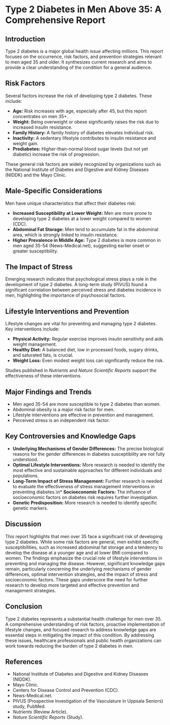 # Type 2 Diabetes in Men Above 35: A Comprehensive Report

## Introduction

Type 2 diabetes is a major global health issue affecting millions. This report focuses on the occurrence, risk factors, and prevention strategies relevant to men aged 35 and older. It synthesizes current research and aims to provide a clear understanding of the condition for a general audience.

## Risk Factors

Several factors increase the risk of developing type 2 diabetes. These include:

*   **Age:** Risk increases with age, especially after 45, but this report concentrates on men 35+.
*   **Weight:** Being overweight or obese significantly raises the risk due to increased insulin resistance.
*   **Family History:** A family history of diabetes elevates individual risk.
*   **Inactivity:** A sedentary lifestyle contributes to insulin resistance and weight gain.
*   **Prediabetes:** Higher-than-normal blood sugar levels (but not yet diabetic) increase the risk of progression.

These general risk factors are widely recognized by organizations such as the National Institute of Diabetes and Digestive and Kidney Diseases (NIDDK) and the Mayo Clinic.

## Male-Specific Considerations

Men have unique characteristics that affect their diabetes risk:

*   **Increased Susceptibility at Lower Weight:** Men are more prone to developing type 2 diabetes at a lower weight compared to women (CDC).
*   **Abdominal Fat Storage:** Men tend to accumulate fat in the abdominal area, which is strongly linked to insulin resistance.
*   **Higher Prevalence in Middle Age:** Type 2 diabetes is more common in men aged 35-54 (News-Medical.net), suggesting earlier onset or greater susceptibility.

## The Impact of Stress

Emerging research indicates that psychological stress plays a role in the development of type 2 diabetes. A long-term study (PIVUS) found a significant correlation between perceived stress and diabetes incidence in men, highlighting the importance of psychosocial factors.

## Lifestyle Interventions and Prevention

Lifestyle changes are vital for preventing and managing type 2 diabetes. Key interventions include:

*   **Physical Activity:** Regular exercise improves insulin sensitivity and aids weight management.
*   **Healthy Diet:** A balanced diet, low in processed foods, sugary drinks, and saturated fats, is crucial.
*   **Weight Loss:** Even modest weight loss can significantly reduce the risk.

Studies published in *Nutrients* and *Nature Scientific Reports* support the effectiveness of these interventions.

## Major Findings and Trends

*   Men aged 35-54 are more susceptible to type 2 diabetes than women.
*   Abdominal obesity is a major risk factor for men.
*   Lifestyle interventions are effective in prevention and management.
*   Perceived stress is an independent risk factor.

## Key Controversies and Knowledge Gaps

*   **Underlying Mechanisms of Gender Differences:** The precise biological reasons for the gender differences in diabetes susceptibility are not fully understood.
*   **Optimal Lifestyle Interventions:** More research is needed to identify the most effective and sustainable approaches for different individuals and populations.
*   **Long-Term Impact of Stress Management:** Further research is needed to evaluate the effectiveness of stress management interventions in preventing diabetes.\n*   **Socioeconomic Factors:** The influence of socioeconomic factors on diabetes risk requires further investigation.
*   **Genetic Predisposition:** More research is needed to identify specific genetic markers.

## Discussion

This report highlights that men over 35 face a significant risk of developing type 2 diabetes. While some risk factors are general, men exhibit specific susceptibilities, such as increased abdominal fat storage and a tendency to develop the disease at a younger age and at lower BMI compared to women. The findings emphasize the crucial role of lifestyle interventions in preventing and managing the disease. However, significant knowledge gaps remain, particularly concerning the underlying mechanisms of gender differences, optimal intervention strategies, and the impact of stress and socioeconomic factors. These gaps underscore the need for further research to develop more targeted and effective prevention and management strategies.

## Conclusion

Type 2 diabetes represents a substantial health challenge for men over 35. A comprehensive understanding of risk factors, proactive implementation of lifestyle changes, and focused research to address knowledge gaps are essential steps in mitigating the impact of this condition. By addressing these issues, healthcare professionals and public health organizations can work towards reducing the burden of type 2 diabetes in men.

## References

*   National Institute of Diabetes and Digestive and Kidney Diseases (NIDDK).
*   Mayo Clinic.
*   Centers for Disease Control and Prevention (CDC).
*   News-Medical.net.
*   PIVUS (Prospective Investigation of the Vasculature in Uppsala Seniors) study, PubMed.
*   *Nutrients* (Review Article).
*   *Nature Scientific Reports* (Study).